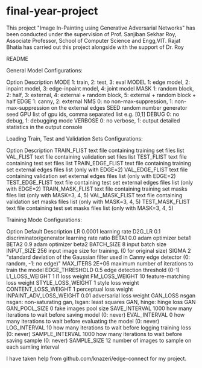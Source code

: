 # final-year-project
This project "Image In-Painting using Generative Adversarial Networks" has been conducted under the supervision of Prof. Sanjiban Sekhar Roy, Associate Professor, School of Computer Science and Engg,VIT.
Rajat Bhatia has carried out this project alongside with the support of Dr. Roy

README

General Model Configurations:

Option	Description
MODE	1: train, 2: test, 3: eval
MODEL	1: edge model, 2: inpaint model, 3: edge-inpaint model, 4: joint model
MASK	1: random block, 2: half, 3: external, 4: external + random block, 5: external + random block + half
EDGE	1: canny, 2: external
NMS	0: no non-max-suppression, 1: non-max-suppression on the external edges
SEED	random number generator seed
GPU	list of gpu ids, comma separated list e.g. [0,1]
DEBUG	0: no debug, 1: debugging mode
VERBOSE	0: no verbose, 1: output detailed statistics in the output console

Loading Train, Test and Validation Sets Configurations:

Option	Description
TRAIN_FLIST	text file containing training set files list
VAL_FLIST	text file containing validation set files list
TEST_FLIST	text file containing test set files list
TRAIN_EDGE_FLIST	text file containing training set external edges files list (only with EDGE=2)
VAL_EDGE_FLIST	text file containing validation set external edges files list (only with EDGE=2)
TEST_EDGE_FLIST	text file containing test set external edges files list (only with EDGE=2)
TRAIN_MASK_FLIST	text file containing training set masks files list (only with MASK=3, 4, 5)
VAL_MASK_FLIST	text file containing validation set masks files list (only with MASK=3, 4, 5)
TEST_MASK_FLIST	text file containing test set masks files list (only with MASK=3, 4, 5)

Training Mode Configurations:

Option	Default	Description
LR	0.0001	learning rate
D2G_LR	0.1	discriminator/generator learning rate ratio
BETA1	0.0	adam optimizer beta1
BETA2	0.9	adam optimizer beta2
BATCH_SIZE	8	input batch size
INPUT_SIZE	256	input image size for training. (0 for original size)
SIGMA	2	"standard deviation of the Gaussian filter used in Canny edge detector
(0: random, -1: no edge)"
MAX_ITERS	2E+06	maximum number of iterations to train the model
EDGE_THRESHOLD	0.5	edge detection threshold (0-1)
L1_LOSS_WEIGHT	1	l1 loss weight
FM_LOSS_WEIGHT	10	feature-matching loss weight
STYLE_LOSS_WEIGHT	1	style loss weight
CONTENT_LOSS_WEIGHT	1	perceptual loss weight
INPAINT_ADV_LOSS_WEIGHT	0.01	adversarial loss weight
GAN_LOSS	nsgan	nsgan: non-saturating gan, lsgan: least squares GAN, hinge: hinge loss GAN
GAN_POOL_SIZE	0	fake images pool size
SAVE_INTERVAL	1000	how many iterations to wait before saving model (0: never)
EVAL_INTERVAL	0	how many iterations to wait before evaluating the model (0: never)
LOG_INTERVAL	10	how many iterations to wait before logging training loss (0: never)
SAMPLE_INTERVAL	1000	how many iterations to wait before saving sample (0: never)
SAMPLE_SIZE	12	number of images to sample on each samling interval

I have taken help from github.com/knazeri/edge-connect for my project.
